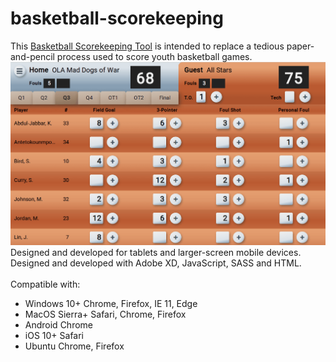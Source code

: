 # basketball-scorekeeping
This <a href="http://basketball.jessbodie.com">Basketball Scorekeeping Tool</a> is intended to replace a tedious paper-and-pencil process used to score youth basketball games.<br />
<a href="http://basketball.jessbodie.com"><img src="https://github.com/jessbodie/personal-website/blob/master/img/projects/proj_basketball_scorekeeping.png" width="640"></a><br />
Designed and developed for tablets and larger-screen mobile devices.<br />
Designed and developed with Adobe XD, JavaScript, SASS and HTML.<br /><br />
Compatible with:
<ul> 
<li>Windows 10+ Chrome, Firefox, IE 11, Edge
<li>MacOS Sierra+ Safari, Chrome, Firefox
<li>Android Chrome
<li>iOS 10+ Safari
<li>Ubuntu Chrome, Firefox
</ul>
